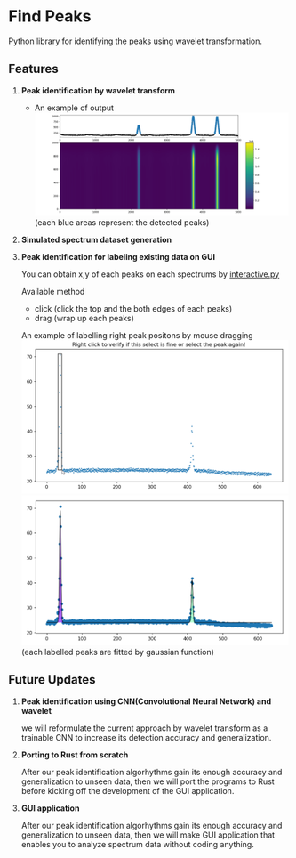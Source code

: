 # <b>Find Peaks</b>
Python library for identifying the peaks using wavelet transformation.

## <b>Features</b>

1. <b>Peak identification by wavelet transform</b>

    - An example of output  
        ![an example of output](img/wavelet_detection.png)
        (each blue areas represent the detected peaks)

1. <b>Simulated spectrum dataset generation</b>

1. <b>Peak identification for labeling existing data on GUI</b>

    You can obtain x,y of each peaks on each spectrums by [interactive.py](interactive.py)

    Available method
    - click (click the top and the both edges of each peaks)
    - drag (wrap up each peaks)

    An example of labelling right peak positons by mouse dragging
    ![labelling by mouse dragging](img/labelling_1.png)
    ![plotted label](img/labelling_2.png)  (each labelled peaks are fitted by gaussian function)

## <b>Future Updates</b>

1. <b>Peak identification using CNN(Convolutional Neural Network) and wavelet</b>

    we will reformulate the current approach by wavelet transform as a trainable CNN to increase its detection accuracy and generalization.

1. <b>Porting to Rust from scratch</b>

    After our peak identification algorhythms gain its enough accuracy and generalization to unseen data, then we will port the programs to Rust before kicking off the development of the GUI application.

1. <b>GUI application</b>

    After our peak identification algorhythms gain its enough accuracy and generalization to unseen data, then we will make GUI application that enables you to analyze spectrum data without coding anything.